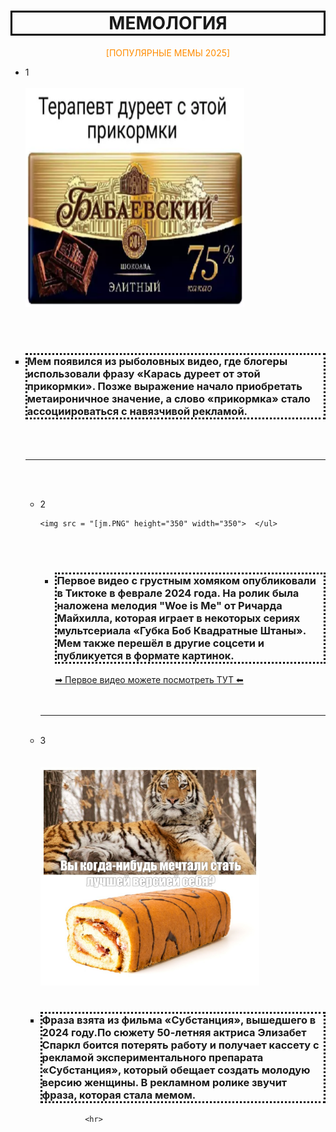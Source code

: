 <h1 style = "text-align: center; border: 3px solid black;" >МЕМОЛОГИЯ </h1>

<p style = "text-align: center; color: rgb(255, 140, 0);"> [ПОПУЛЯРНЫЕ МЕМЫ 2025]</p>
<ul>
  <li> 1</li>
  <br>
    <img src = "terapevt.PNG" height="350" width="350">  </ul>
    
  <br>
  <br>
<ul>
<li style = "list-style-type: square;">
  <h3 style = "border: 3px dotted rgb(2, 1, 1);"> Мем появился из рыболовных видео, где блогеры использовали фразу «Карась дуреет от этой прикормки». Позже выражение начало приобретать метаироничное значение, а слово «прикормка» стало ассоциироваться с навязчивой рекламой.</li>
                                                                       </h3>



                                                                
</li>
  <br>
  <br>
<hr>
  <br>
  <br>
 <ul>
  <li> 2</li>

    <img src = "[jm.PNG" height="350" width="350">  </ul>
  <br>
  <br>
<ul>
<li style = "list-style-type: square;">
  <h3 style="border: 3px dotted rgb(2, 1, 1);"> Первое видео с грустным хомяком опубликовали в Тиктоке в феврале 2024 года. На ролик была наложена мелодия "Woe is Me" от Ричарда Майхилла, которая играет в некоторых сериях мультсериала «Губка Боб Квадратные Штаны». Мем также перешёл в другие соцсети и публикуется в формате картинок. </li>
                                                                       </h3>
</li>
<a href="https://vkvideo.ru/video701895575_456239113"> ➡ Первое видео можете посмотреть ТУТ ⬅</a>
</ul>
      <br>
      <br>
      <hr>
      <br>
      <li> 3</li>
      <br>
      <br>
      <img src = "tigir.jpeg"  height="350" width="350">  </img>
      <br>
      <br>
      <li style = "list-style-type: square;"> 
        <h3 style = "border: 3px dotted rgb(2, 1, 1);">Фраза взята из фильма «Субстанция», вышедшего в 2024 году.По сюжету 50-летняя актриса Элизабет Спаркл боится потерять работу и получает кассету с рекламой экспериментального препарата «Субстанция», который обещает создать молодую версию женщины. В рекламном ролике звучит фраза, которая стала мемом. </h3> 

        
              <hr>

